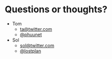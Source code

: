 # Questions or thoughts?

- Tom
    - [ta@twitter.com](mailto:ta@twitter.com)
    - [@phuunet](http://twitter.com/phuunet)
- Sol
    - [sol@twitter.com](mailto:sol@twitter.com)
    - [@lostplan](http://twitter.com/lostplan)

